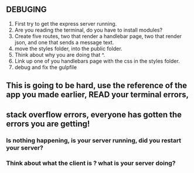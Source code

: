 ## DEBUGING

1.  First try to get the express server running.
2.  Are you reading the terminal, do you have to install modules?
3.  Create five routes, two that render a handlebar page, two that render json, and one that sends a message text.
4.  move the styles folder, into the public folder.
5.  Think about why you are doing that ^.
6.  Link up one of you handlebars page with the css in the styles folder.
7.  debug and fix the gulpfile


## This is going to be hard, use the reference of the app you made earlier, READ your terminal errors,
## stack overflow errors, everyone has gotten the errors you are getting!

### Is nothing happening, is your server running, did you restart your server?


### Think about what the client is ? what is your server doing?
